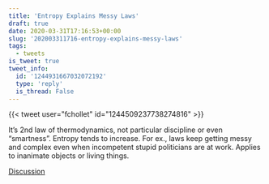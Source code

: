 ```yaml
---
title: 'Entropy Explains Messy Laws'
draft: true
date: 2020-03-31T17:16:53+00:00
slug: '202003311716-entropy-explains-messy-laws'
tags:
  - tweets
is_tweet: true
tweet_info:
  id: '1244931667032072192'
  type: 'reply'
  is_thread: False
---
```




{{< tweet user="fchollet" id="1244509237738274816" >}}

It’s 2nd law of thermodynamics, not particular discipline or even “smartness”. Entropy tends to increase. For ex., laws keep getting messy and complex even when incompetent stupid politicians are at work. Applies to inanimate objects or living things.

[Discussion](https://x.com/sytelus/status/1244931667032072192)
